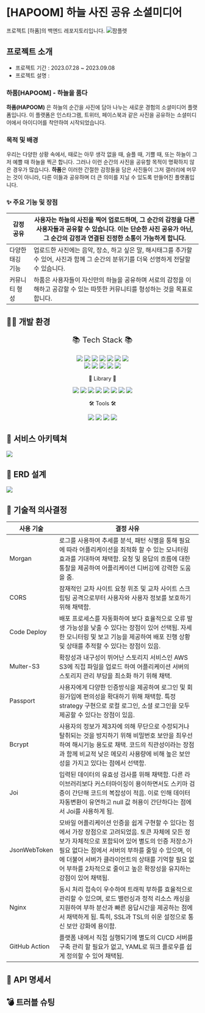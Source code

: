 # [HAPOOM] 하늘 사진 공유 소셜미디어
프로젝트 [하품]의 백엔드 레포지토리입니다.
![팜플렛](https://github.com/06-ServiceTF/HAPOOM-FE/assets/84562770/05965cf0-93d6-4a13-a144-c58a5e103496)
## 프로젝트 소개
- 프로젝트 기간 : 2023.07.28 ~ 2023.09.08
- 프로젝트 설명 : 
### **하품[HAPOOM] - 하늘을 품다**
**하품(HAPOOM)** 은 하늘의 순간을 사진에 담아 나누는 새로운 경험의 소셜미디어 플랫폼입니다. 이 플랫폼은 인스타그램, 트위터, 페이스북과 같은 사진을 공유하는 소셜미디어에서 아이디어를 착안하여 시작되었습니다.
### **목적 및 배경**
우리는 다양한 상황 속에서, 때로는 아무 생각 없을 때, 슬플 때, 기쁠 때, 또는 하늘이 그저 예쁠 때 하늘을 찍곤 합니다. 그러나 이런 순간의 사진을 공유할 목적이 명확하지 않은 경우가 많습니다. **하품**은 이러한 간절한 감정들을 담은 사진들이 그저 갤러리에 머무는 것이 아니라, 다른 이들과 공유하며 더 큰 의미를 지닐 수 있도록 만들어진 플랫폼입니다.
### ✨ 주요 기능 및 장점
| 감정 공유 | 사용자는 하늘의 사진을 찍어 업로드하며, 그 순간의 감정을 다른 사용자들과 공유할 수 있습니다. 이는 단순한 사진 공유가 아닌, 그 순간의 감정과 연결된 진정한 소통이 가능하게 합니다. |
| --- | --- |
| 다양한 태깅 기능 | 업로드한 사진에는 음악, 장소, 하고 싶은 말, 해시태그를 추가할 수 있어, 사진과 함께 그 순간의 분위기를 더욱 선명하게 전달할 수 있습니다. |
| 커뮤니티 형성 | 하품은 사용자들이 자신만의 하늘을 공유하며 서로의 감정을 이해하고 공감할 수 있는 따뜻한 커뮤니티를 형성하는 것을 목표로 합니다. |

<!-- ## 🙏 팀원소개
  |  멤버  |        역할      | GitHub |
  | :----: | :-------------: | :-------------: |
  | 김형섭 | 메인 페이지 / 피드 페이지 / 댓글CRUD / 좋아요(+취소) / 팔로우,팔로잉 / 프로필 페이지 / 신고 |https://github.com/hyeong08|
  | 어민규 | CI/CD, HTTPS 구축 / 게시글CRUD (S3 이미지 업로드) |https://github.com/fish-minkyu|
  | 정소채 | 검색 기능 |https://github.com/GabrielaJeong| -->

## 👩‍💻 개발 환경
<div align="center">
<p style="font-size:20px;">📚 Tech Stack 📚</p>
  <img src="https://img.shields.io/badge/JavaScript-f7df1e?style=flat&logo=JavaScript&logoColor=white" />
  <img src="https://img.shields.io/badge/Node.js-339933?style=flat&logo=Node.js&logoColor=white" />
  <img src="https://img.shields.io/badge/Express-000000?style=flat&logo=Express&logoColor=white" />
  <img src="https://img.shields.io/badge/MySQL-4479a1?style=flat&logo=mysql&logoColor=white" />
  <img src="https://img.shields.io/badge/Sequelize-52b0e7?style=flat&logo=Sequelize&logoColor=white" />
  <img src="https://img.shields.io/badge/JSON-000000?style=flat&logo=JSON&logoColor=white" />
  <img src="https://img.shields.io/badge/Socket.io-010101?style=flat&logo=socketdotio&logoColor=white" />
<br/>
  <img src="https://img.shields.io/badge/Github Actions-2088FF?style=flat&logo=githubactions&logoColor=white" />
  <img src="https://img.shields.io/badge/Amazon EC2-FF9900?style=flat&logo=amazonec2&logoColor=white" />
  <img src="https://img.shields.io/badge/Amazon S3-569A31?style=flat&logo=amazons3&logoColor=white" />
  <img src="https://img.shields.io/badge/NGINX-009639?style=flat&logo=nginx&logoColor=white" />
  <img src="https://img.shields.io/badge/Amazon RDS-527FFF?style=flat&logo=amazonrds&logoColor=white" />
<br/>
<p> 📒 Library 📒 </p>
  <img src="https://img.shields.io/badge/JSON Web Token-000000?style=flat&logo=JSON Web Tokens&logoColor=white" />
  <img src="https://img.shields.io/badge/.env-ecd53f?style=flat&logo=dotenv&logoColor=white" />
  <img src="https://img.shields.io/badge/multer-S3-ecd53f?style=flat&logo=&logoColor=white" />
  <img src="https://img.shields.io/badge/prettier-F7B93E?style=flat&logo=prettier&logoColor=white" />
  <img src="https://img.shields.io/badge/bycript-006600?style=flat&logo=&logoColor=white" />
  <img src="https://img.shields.io/badge/morgan-40AEF0?style=flat&logo=s&logoColor=white" />
  <img src="https://img.shields.io/badge/certbot-00A98F?style=flat&logo=&logoColor=white" />
  <img src="https://img.shields.io/badge/cors-FF6550?style=flat&logo=&logoColor=white" />
<br/>
<p>🛠 Tools 🛠</p>
  <img src="https://img.shields.io/badge/Visual Studio Code-007acc?style=flat&logo=Visual Studio Code&logoColor=white" />
  <img src="https://img.shields.io/badge/GitHub-181717?style=flat&logo=GitHub&181717=white" />
  <img src="https://img.shields.io/badge/Slack-4a154b?style=flat&logo=slack&4a154b=white" />
  <img src="https://img.shields.io/badge/Notion-000000?style=flat&logo=Notion&4a154b=white" />
<br/>
</div>

## 🎨 서비스 아키텍쳐
![](https://hungry-mascara-804.notion.site/image/https%3A%2F%2Fs3-us-west-2.amazonaws.com%2Fsecure.notion-static.com%2F2b40f917-d067-4bf6-bd96-5579e6a532f4%2Fdiagram.png?table=block&id=e02d2211-c2b7-475e-9093-e5051ba729ce&spaceId=ffd4dbd6-39dc-4f52-a9f7-7901f7bd9043&width=1880&userId=&cache=v2)

## 🔨 ERD 설계
![](https://hungry-mascara-804.notion.site/image/https%3A%2F%2Fs3-us-west-2.amazonaws.com%2Fsecure.notion-static.com%2Fb0e17014-50cc-4bab-a272-404596999191%2FdrawSQL-hapoom-export-2023-08-29.png?table=block&id=e9f2704b-bc1c-46c8-9cf8-4b0a755c6d23&spaceId=ffd4dbd6-39dc-4f52-a9f7-7901f7bd9043&width=1900&userId=&cache=v2)

## 🔧 기술적 의사결정
| 사용 기술 | 결정 사유 |
| --- | --- |
| Morgan | 로그를 사용하여 추세를 분석, 패턴 식별을 통해 필요에 따라 어플리케이션을 최적화 할 수 있는 모니터링 효과를 기대하여 채택함. 요청 및 응답의 흐름에 대한 통찰을 제공하여 어플리케이션 디버깅에 강력한 도움을 줌. |
| CORS | 잠재적인 교차 사이트 요청 위조 및 교차 사이트 스크립팅 공격으로부터 사용자와 사용자 정보를 보호하기 위해 채택함. |
| Code Deploy | 배포 프로세스를 자동화하여 보다 효율적으로 오류 발생 가능성을 낮출 수 있다는 장점이 있어 선택됨. 자세한 모니터링 및 보고 기능을 제공하여 배포 진행 상황 및 상태를 추적할 수 있다는 장점이 있음. |
| Multer-S3 | 확장성과 내구성이 뛰어난 스토리지 서비스인 AWS S3에 직접 파일을 업로드 하여 어플리케이션 서버의 스토리지 관리 부담을 최소화 하기 위해 채택.  |
| Passport | 사용자에게 다양한 인증방식을 제공하여 로그인 및 회원가입에 편의성을 확대하기 위해 채택함. 특정 strategy 구현으로 로컬 로그인, 소셜 로그인을 모두 제공할 수 있다는 장점이 있음.  |
| Bcrypt | 사용자의 정보가 제3자에 의해 무단으로 수정되거나 탈취되는 것을 방지하기 위해 비밀번호 보안을 최우선하여 해시기능 용도로 채택. 코드의 직관성이라는 장점과 함께 비교적 낮은 메모리 사용량에 비해 높은 보안성을 가지고 있다는 점에서 선택함. |
| Joi | 입력된 데이터의 유효성 검사를 위해 채택함. 다른 라이브러리보다 커스터마이징이 용이하면서도 스키마 검증이 간단해 코드의 복잡성이 적음. 이로 인해 데이터 자동변환이 유연하고 null 값 허용이 간단하다는 점에서 Joi를 사용하게 됨.  |
| JsonWebToken | 모바일 어플리케이션 인증을 쉽게 구현할 수 있다는 점에서 가장 장점으로 고려되었음. 토큰 자체에 모든 정보가 자체적으로 포함되어 있어 별도의 인증 저장소가 필요 없다는 점에서 서버의 부하를 줄일 수 있으며, 이에 더불어 서버가 클라이언트의 상태를 기억할 필요 없어 부하를 2차적으로 줄이고 높은 확장성을 유지하는 강점이 있어 채택됨. |
| Nginx | 동시 처리 접속이 우수하여 트래픽 부하를 효율적으로 관리할 수 있으며, 로드 밸런싱과 정적 리소스 캐싱을 지원하여 부하 분산과 빠른 응답시간을 제공하는 점에서 채택하게 됨. 특히, SSL과 TSL의 쉬운 설정으로 통신 보안 강화에 용이함. |
| GitHub Action | 플랫폼 내에서 직접 실행되기에 별도의 CI/CD 서버를 구축 관리 할 필요가 없고, YAML로 워크 플로우를 쉽게 정의할 수 있어 채택됨. |

## 📜 API 명세서

## 💣 트러블 슈팅
